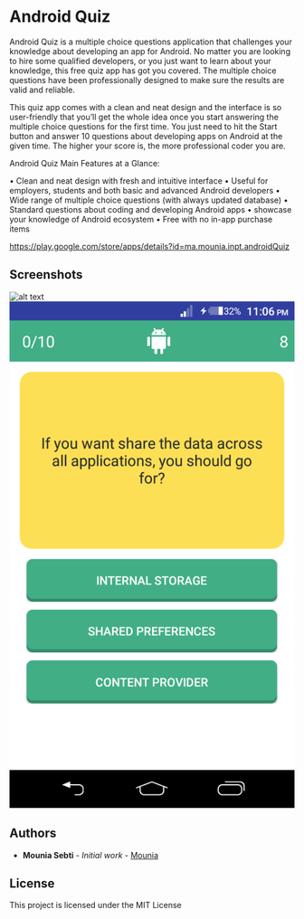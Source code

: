 # Android Quiz

Android Quiz is a multiple choice questions application that challenges your knowledge about developing an app for Android. No matter you are looking to hire some qualified developers, or you just want to learn about your knowledge, this free quiz app has got you covered.
The multiple choice questions have been professionally designed to make sure the results are valid and reliable. 

This quiz app comes with a clean and neat design and the interface is so user-friendly that you’ll get the whole idea once you start answering the multiple choice questions for the first time. You just need to hit the Start button and answer 10 questions about developing apps on Android at the given time. The higher your score is, the more professional coder you are.

Android Quiz Main Features at a Glance:

•	Clean and neat design with fresh and intuitive interface
•	Useful for employers, students and both basic and advanced Android developers
•	Wide range of multiple choice questions (with always updated database)
•	Standard questions about coding and developing Android apps
•	showcase your knowledge of Android ecosystem
•	Free with no in-app purchase items


https://play.google.com/store/apps/details?id=ma.mounia.inpt.androidQuiz

## Screenshots

![alt text](https://github.com/MouniaSebti/Quiz-for-Android-developer/tree/master/path/to/Screenshot_20180112-230630.png)
![alt text](screenshots/Screenshot_20180112-230647.png "Description goes here")

## Authors

* **Mounia Sebti** - *Initial work* - [Mounia](https://github.com/MouniaSebti)

## License

This project is licensed under the MIT License
